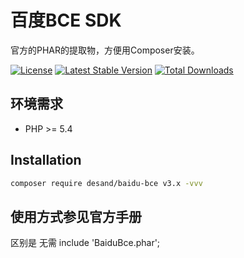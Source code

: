 # 百度BCE SDK

官方的PHAR的提取物，方便用Composer安装。

[![License](https://poser.pugx.org/larva/baidu-bce/license.svg)](https://packagist.org/packages/larva/baidu-bce)
[![Latest Stable Version](https://poser.pugx.org/larva/baidu-bce/v/stable.png)](https://packagist.org/packages/larva/baidu-bce)
[![Total Downloads](https://poser.pugx.org/larva/baidu-bce/downloads.png)](https://packagist.org/packages/larva/baidu-bce)


## 环境需求

- PHP >= 5.4

## Installation

```bash
composer require desand/baidu-bce v3.x -vvv
```


## 使用方式参见官方手册

区别是 无需 include 'BaiduBce.phar';
